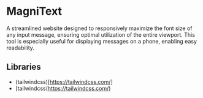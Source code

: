 # MagniText
A streamlined website designed to responsively maximize the font size of any input message, ensuring optimal utilization of the entire viewport. This tool is especially useful for displaying messages on a phone, enabling easy readability.

## Libraries
- (tailwindcss)[https://tailwindcss.com/]
- [tailwindcss(https://tailwindcss.com/)
